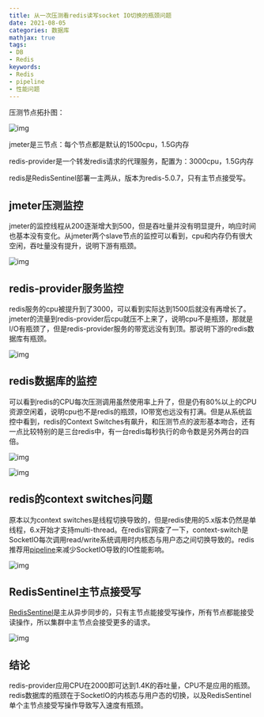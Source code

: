 ```yaml
---
title: 从一次压测看redis读写socket IO切换的瓶颈问题
date: 2021-08-05
categories: 数据库
mathjax: true
tags: 
- DB
- Redis
keywords:
- Redis
- pipeline
- 性能问题
---
```


压测节点拓扑图：



![img](https://pic3.zhimg.com/80/v2-b7bbc1cddec470590a8a3d14b29e1906_1440w.jpg)

jmeter是三节点：每个节点都是默认的1500cpu，1.5G内存

redis-provider是一个转发redis请求的代理服务，配置为：3000cpu，1.5G内存

redis是RedisSentinel部署一主两从，版本为redis-5.0.7，只有主节点接受写。

## jmeter压测监控

jmeter的监控线程从200逐渐增大到500，但是吞吐量并没有明显提升，响应时间也基本没有变化。从jmeter两个slave节点的监控可以看到，cpu和内存仍有很大空闲，吞吐量没有提升，说明下游有瓶颈。

![img](https://pic3.zhimg.com/80/v2-157389d4f722a88249a8042577bc9f56_1440w.jpg)



## redis-provider服务监控

redis服务的cpu被提升到了3000，可以看到实际达到1500后就没有再增长了。jmeter的流量到redis-provider后cpu就压不上来了，说明cpu不是瓶颈，那就是I/O有瓶颈了，但是redis-provider服务的带宽远没有到顶。那说明下游的redis数据库有瓶颈。

![img](https://pic1.zhimg.com/80/v2-79667bc86f6ee9dd1a566a42b5343a70_1440w.jpg)



## redis数据库的监控

可以看到redis的CPU每次压测调用虽然使用率上升了，但是仍有80%以上的CPU资源空闲着，说明cpu也不是redis的瓶颈，IO带宽也远没有打满。但是从系统监控中看到，redis的Context Switches有飙升，和压测节点的波形基本吻合，还有一点比较特别的是三台redis中，有一台redis每秒执行的命令数是另外两台的四倍。

![img](https://pic2.zhimg.com/80/v2-a1f4e793686cb08c4ff4d2f0b22dd571_1440w.jpg)





![img](https://pic4.zhimg.com/80/v2-e1eb693fc1a03449118a86760dcb1797_1440w.jpg)



## redis的context switches问题

原本以为context switches是线程切换导致的，但是redis使用的5.x版本仍然是单线程，6.x开始才支持multi-thread。在redis官网查了一下，context-switch是SocketIO每次调用read/write系统调用时内核态与用户态之间切换导致的。redis推荐用[pipeline](https://link.zhihu.com/?target=https%3A//redis.io/topics/pipelining)来减少SocketIO导致的IO性能影响。



![img](https://pic3.zhimg.com/80/v2-3338790a68d1100714aba102e6637c5e_1440w.jpg)



## RedisSentinel主节点接受写

[RedisSentinel](https://link.zhihu.com/?target=https%3A//redis.io/topics/sentinel)是主从异步同步的，只有主节点能接受写操作，所有节点都能接受读操作，所以集群中主节点会接受更多的请求。

![img](https://pic2.zhimg.com/80/v2-cbaa6fdff836e06b9baee9f34f4131ad_1440w.jpg)



## 结论

redis-provider应用CPU在2000即可达到1.4K的吞吐量，CPU不是应用的瓶颈。redis数据库的瓶颈在于SocketIO的内核态与用户态的切换，以及RedisSentinel单个主节点接受写操作导致写入速度有瓶颈。
